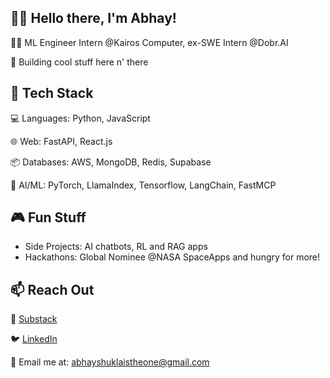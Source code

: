 ## 👋🏻 Hello there, I'm Abhay!
👨‍💻 ML Engineer Intern @Kairos Computer, ex-SWE Intern @Dobr.AI

🚀 Building cool stuff here n' there

## 🔧 Tech Stack
💻 Languages: Python, JavaScript

🌐 Web: FastAPI, React.js

📦 Databases: AWS, MongoDB, Redis, Supabase

🧠 AI/ML: PyTorch, LlamaIndex, Tensorflow, LangChain, FastMCP

## 🎮 Fun Stuff
- Side Projects: AI chatbots, RL and RAG apps
- Hackathons: Global Nominee @NASA SpaceApps and hungry for more!

## 📫 Reach Out
📝 [Substack](https://abhayshukla.substack.com/)

🐦 [LinkedIn](https://www.linkedin.com/in/abhay-shukla-/)

📧 Email me at: abhayshuklaistheone@gmail.com
